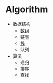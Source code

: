 # Algorithm

* 数据结构
    * [数组](https://github.com/luvsunlight/algorithm/tree/master/%E6%95%B0%E7%BB%84)
    * [链表](https://github.com/luvsunlight/algorithm/tree/master/%E9%93%BE%E8%A1%A8)
    * [栈](https://github.com/luvsunlight/algorithm/tree/master/%E6%A0%88)
    * 队列
* 算法
    * 递归
    * 排序
    * 查找